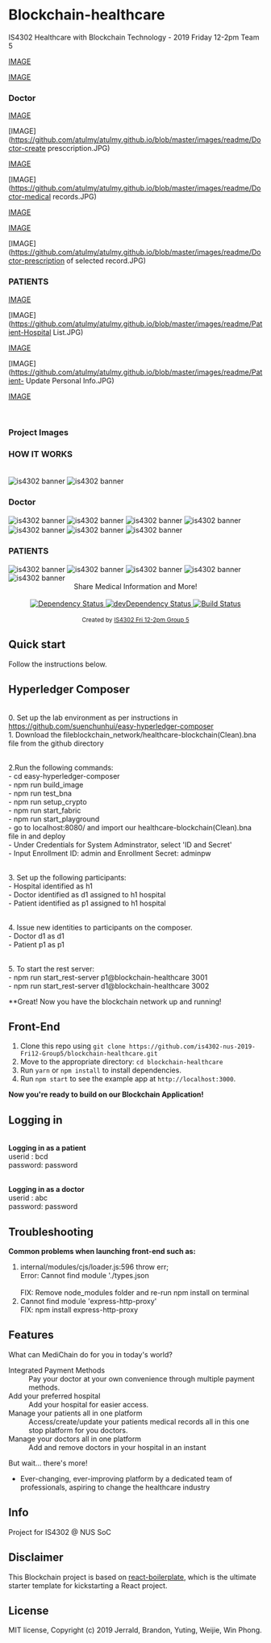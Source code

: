 # Blockchain-healthcare
IS4302 Healthcare with Blockchain Technology - 2019 Friday 12-2pm Team 5



[IMAGE](https://raw.githubusercontent.com/is4302-nus-2019-Fri12-Group5/blockchain-healthcare/master/public/images/readme/How_it_works-pt1.JPG)

[IMAGE](https://raw.githubusercontent.com/is4302-nus-2019-Fri12-Group5/blockchain-healthcare/master/public/images/readme/How_it_works-pt2.JPG)

### Doctor

[IMAGE](https://github.com/atulmy/atulmy.github.io/blob/master/images/readme/Doctor-Dashboard.JPG)

[IMAGE](https://github.com/atulmy/atulmy.github.io/blob/master/images/readme/Doctor-create presccription.JPG)

[IMAGE](https://github.com/atulmy/atulmy.github.io/blob/master/images/readme/Doctor-Edit_Prescription.JPG)

[IMAGE](https://github.com/atulmy/atulmy.github.io/blob/master/images/readme/Doctor-medical records.JPG)

[IMAGE](https://github.com/atulmy/atulmy.github.io/blob/master/images/readme/Doctor-medical_records_of_selected_patient.JPG)

[IMAGE](https://github.com/atulmy/atulmy.github.io/blob/master/images/readme/Doctor-PatientList.JPG)

[IMAGE](https://github.com/atulmy/atulmy.github.io/blob/master/images/readme/Doctor-prescription of selected record.JPG)


### PATIENTS

[IMAGE](https://github.com/atulmy/atulmy.github.io/blob/master/images/readme/Patient-Dashboard.JPG)

[IMAGE](https://github.com/atulmy/atulmy.github.io/blob/master/images/readme/Patient-Hospital List.JPG)

[IMAGE](https://github.com/atulmy/atulmy.github.io/blob/master/images/readme/Patient-MedicalRecord.JPG)

[IMAGE](https://github.com/atulmy/atulmy.github.io/blob/master/images/readme/Patient- Update Personal Info.JPG)

[IMAGE](https://github.com/atulmy/atulmy.github.io/blob/master/images/readme/wallet.JPG)


<br />


### Project Images

### HOW IT WORKS

<br />

<img src="https://raw.githubusercontent.com/is4302-nus-2019-Fri12-Group5/blockchain-healthcare/master/public/images/readme/How_it_works-pt1.JPG" alt="is4302 banner" align="center" />


<img src="https://raw.githubusercontent.com/is4302-nus-2019-Fri12-Group5/blockchain-healthcare/master/public/images/readme/How_it_works-pt2.JPG" alt="is4302 banner" align="center" />

### Doctor

<img src="https://raw.githubusercontent.com/is4302-nus-2019-Fri12-Group5/blockchain-healthcare/master/public/images/readme/Doctor-Dashboard.JPG" alt="is4302 banner" align="center" />


<img src="https://raw.githubusercontent.com/is4302-nus-2019-Fri12-Group5/blockchain-healthcare/master/public/images/readme/Doctor-create presccription.JPG" alt="is4302 banner" align="center" />


<img src="https://raw.githubusercontent.com/is4302-nus-2019-Fri12-Group5/blockchain-healthcare/master/public/images/readme/Doctor-Edit_Prescription.JPG" alt="is4302 banner" align="center" />


<img src="https://raw.githubusercontent.com/is4302-nus-2019-Fri12-Group5/blockchain-healthcare/master/public/images/readme/Doctor-medical records.JPG" alt="is4302 banner" align="center" />


<img src="https://raw.githubusercontent.com/is4302-nus-2019-Fri12-Group5/blockchain-healthcare/master/public/images/readme/Doctor-medical_records_of_selected_patient.JPG" alt="is4302 banner" align="center" />


<img src="https://raw.githubusercontent.com/is4302-nus-2019-Fri12-Group5/blockchain-healthcare/master/public/images/readme/Doctor-PatientList.JPG" alt="is4302 banner" align="center" />


<img src="https://raw.githubusercontent.com/is4302-nus-2019-Fri12-Group5/blockchain-healthcare/master/public/images/readme/Doctor-prescription of selected record.JPG" alt="is4302 banner" align="center" />


### PATIENTS

<img src="https://raw.githubusercontent.com/is4302-nus-2019-Fri12-Group5/blockchain-healthcare/master/public/images/readme/Patient-Dashboard.JPG" alt="is4302 banner" align="center" />

<img src="https://raw.githubusercontent.com/is4302-nus-2019-Fri12-Group5/blockchain-healthcare/master/public/images/readme/Patient-Hospital List.JPG" alt="is4302 banner" align="center" />

<img src="https://raw.githubusercontent.com/is4302-nus-2019-Fri12-Group5/blockchain-healthcare/master/public/images/readme/Patient-MedicalRecord.JPG" alt="is4302 banner" align="center" />

<img src="https://raw.githubusercontent.com/is4302-nus-2019-Fri12-Group5/blockchain-healthcare/master/public/images/readme/Patient- Update Personal Info.JPG" alt="is4302 banner" align="center" />

<img src="https://raw.githubusercontent.com/is4302-nus-2019-Fri12-Group5/blockchain-healthcare/master/public/images/readme/wallet.JPG" alt="is4302 banner" align="center" />



<br />

<div align="center">Share Medical Information and More!</div>

<br />

<div align="center">
  <!-- Dependency Status -->
  <a href="https://david-dm.org/flexdinesh/react-redux-boilerplate">
    <img src="https://david-dm.org/flexdinesh/react-redux-boilerplate.svg" alt="Dependency Status" />
  </a>
  <!-- devDependency Status -->
  <a href="https://david-dm.org/flexdinesh/react-redux-boilerplate#info=devDependencies">
    <img src="https://david-dm.org/flexdinesh/react-redux-boilerplate/dev-status.svg" alt="devDependency Status" />
  </a>
  <!-- Build Status -->
  <a href="https://travis-ci.org/flexdinesh/react-redux-boilerplate">
    <img src="https://travis-ci.org/flexdinesh/react-redux-boilerplate.svg" alt="Build Status" />
  </a>
</div>

<br />

<div align="center">
  <sub>Created by <a href="https://twitter.com/flexdinesh">IS4302 Fri 12-2pm Group 5</a></sub>
</div>

## Quick start
Follow the instructions below.
## Hyperledger Composer
<br> 0. Set up the lab environment as per instructions in https://github.com/suenchunhui/easy-hyperledger-composer 
<br> 1. Download the fileblockchain_network/healthcare-blockchain(Clean).bna file from the github directory

<br> 2.Run the following commands:
<br> - cd easy-hyperledger-composer
<br> - npm run build_image
<br> - npm run test_bna
<br> - npm run setup_crypto
<br> - npm run start_fabric
<br> - npm run start_playground
<br> - go to localhost:8080/ and import our healthcare-blockchain(Clean).bna file in and deploy
<br> - Under Credentials for System Adminstrator, select 'ID and Secret'
<br> - Input Enrollment ID: admin and Enrollment Secret: adminpw

<br> 3. Set up the following participants:
<br> - Hospital identified as h1
<br> - Doctor identified as d1 assigned to h1 hospital
<br> - Patient identified as p1 assigned to h1 hospital

<br>4. Issue new identities to participants on the composer.
<br> - Doctor d1 as d1
<br> - Patient p1 as p1

<br>5. To start the rest server:
<br> - npm run start_rest-server p1@blockchain-healthcare 3001
<br> - npm run start_rest-server d1@blockchain-healthcare 3002

**Great! Now you have the blockchain network up and running!

## Front-End 

1. Clone this repo using `git clone https://github.com/is4302-nus-2019-Fri12-Group5/blockchain-healthcare.git`
2. Move to the appropriate directory: `cd blockchain-healthcare`
3. Run `yarn` or `npm install` to install dependencies.
4. Run `npm start` to see the example app at `http://localhost:3000`.

**Now you're ready to build on our Blockchain Application!**

## Logging in
<br> **Logging in as a patient**
<br> userid : bcd
<br> password: password

<br> **Logging in as a doctor**
<br> userid : abc
<br> password: password

## Troubleshooting 

**Common problems when launching front-end such as:**
1. internal/modules/cjs/loader.js:596 throw err;
    <br>Error: Cannot find module './types.json</br>
    <br>FIX: Remove node_modules folder and re-run npm install on terminal</br>
2. Cannot find module 'express-http-proxy'
    <br>FIX: npm install express-http-proxy</br>

## Features 

What can MediChain do for you in today's world?

<dl>

  <dt>Integrated Payment Methods</dt>
  <dd>Pay your doctor at your own convenience through multiple payment methods.</dd>

  <dt>Add your preferred hospital</dt>
  <dd>Add your hospital for easier access.</dd>

  <dt>Manage your patients all in one platform</dt>
  <dd>Access/create/update your patients medical records all in this one stop platform for you doctors.</dd>

  <dt>Manage your doctors all in one platform</dt>
  <dd>Add and remove doctors in your hospital in an instant</dd>

</dl>

But wait... there's more!

  - Ever-changing, ever-improving platform by a dedicated team of professionals, aspiring to change the healthcare industry


## Info

Project for IS4302 @ NUS SoC

## Disclaimer

This Blockchain project is based on [react-boilerplate](https://github.com/react-boilerplate/react-boilerplate), which is the ultimate starter template for kickstarting a React project. 


## License

MIT license, Copyright (c) 2019 Jerrald, Brandon, Yuting, Weijie, Win Phong.
